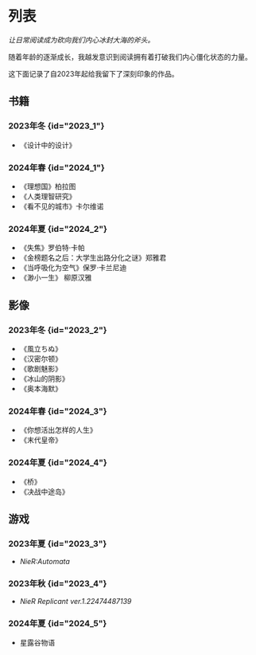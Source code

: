 # 列表

_让日常阅读成为砍向我们内心冰封大海的斧头。_

随着年龄的逐渐成长，我越发意识到阅读拥有着打破我们内心僵化状态的力量。

这下面记录了自2023年起给我留下了深刻印象的作品。

## 书籍

### 2023年冬 {id="2023_1"}

- 《设计中的设计》

### 2024年春 {id="2024_1"}

- 《理想国》柏拉图
- 《人类理智研究》
- 《看不见的城市》卡尔维诺

### 2024年夏 {id="2024_2"}

- 《失焦》罗伯特·卡帕
- 《金榜题名之后：大学生出路分化之谜》郑雅君
- 《当呼吸化为空气》保罗·卡兰尼迪
- 《渺小一生》 柳原汉雅

## 影像

### 2023年冬 {id="2023_2"}

- 《風立ちぬ》
- 《汉密尔顿》
- 《歌剧魅影》
- 《冰山的阴影》
- 《奥本海默》

### 2024年春 {id="2024_3"}

- 《你想活出怎样的人生》
- 《末代皇帝》

### 2024年夏 {id="2024_4"}

- 《桥》
- 《决战中途岛》

## 游戏

### 2023年夏 {id="2023_3"}

- _NieR:Automata_

### 2023年秋 {id="2023_4"}

- _NieR Replicant ver.1.22474487139_

### 2024年夏 {id="2024_5"}

- 星露谷物语
